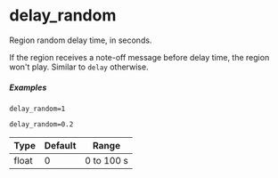 # delay_random

Region random delay time, in seconds.

If the region receives a note-off message before delay time,
the region won't play. Similar to `delay` otherwise.

##### Examples

```
delay_random=1

delay_random=0.2
```

| Type  | Default | Range      |
| ---   | ---     | ---        |
| float | 0       | 0 to 100 s |
